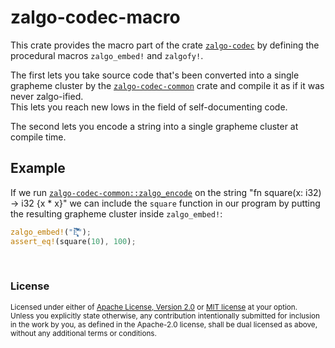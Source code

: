 # zalgo-codec-macro

This crate provides the macro part of the crate [`zalgo-codec`](https://crates.io/crates/zalgo-codec)
by defining the procedural macros `zalgo_embed!` and `zalgofy!`.

The first lets you take source code that's been converted into a single grapheme
cluster by the [`zalgo-codec-common`](https://crates.io/crates/zalgo-codec-common)
crate and compile it as if it was never zalgo-ified.  
This lets you reach new lows in the field of self-documenting code.

The second lets you encode a string into a single grapheme cluster at compile time.

## Example

If we run [`zalgo-codec-common::zalgo_encode`](https://docs.rs/zalgo-codec-common/latest/zalgo_codec_common/fn.zalgo_encode.html)
on the string "fn square(x: i32) -> i32 {x * x}" we can include the `square`
function in our program by putting the resulting grapheme cluster inside `zalgo_embed!`:

```rust
zalgo_embed!("E͎͓͕͉̞͉͆̀͑́͒̈̀̓̒̉̀̍̀̓̒̀͛̀̊̀͘̚͘͘͝ͅ");
assert_eq!(square(10), 100);
```

<br>

### License

<sup>
Licensed under either of <a href="LICENSE-APACHE">Apache License, Version
2.0</a> or <a href="LICENSE-MIT">MIT license</a> at your option.
</sup>

<br>

<sub>
Unless you explicitly state otherwise, any contribution intentionally submitted
for inclusion in the work by you, as defined in the Apache-2.0 license, shall be
dual licensed as above, without any additional terms or conditions.
</sub>
